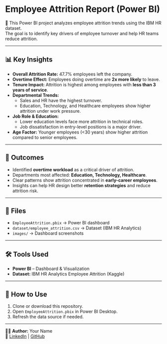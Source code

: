 # Employee Attrition Report (Power BI)

📌 This Power BI project analyzes employee attrition trends using the IBM HR dataset.  
The goal is to identify key drivers of employee turnover and help HR teams reduce attrition.

---

## 📊 Key Insights
- **Overall Attrition Rate:** 47.7% employees left the company.
- **Overtime Effect:** Employees doing overtime are **2x more likely** to leave.
- **Tenure Impact:** Attrition is highest among employees with **less than 3 years of service**.
- **Departmental Trends:**
  - Sales and HR have the highest turnover.
  - Education, Technology, and Healthcare employees show higher attrition under work pressure.
- **Job Role & Education:**
  - Lower education levels face more attrition in technical roles.
  - Job dissatisfaction in entry-level positions is a major driver.
- **Age Factor:** Younger employees (<30 years) show higher attrition compared to senior employees.

---

## 🚀 Outcomes
- Identified **overtime workload** as a critical driver of attrition.  
- Departments most affected: **Education, Technology, Healthcare**.  
- Clear patterns show attrition concentrated in **early-career employees**.  
- Insights can help HR design better **retention strategies** and reduce attrition risk.  

---

## 📂 Files
- `EmployeeAttrition.pbix` → Power BI dashboard  
- `dataset/employee_attrition.csv` → Dataset (IBM HR Analytics)  
- `images/` → Dashboard screenshots  


---

## 🛠 Tools Used
- **Power BI** – Dashboard & Visualization  
- **Dataset:** IBM HR Analytics Employee Attrition (Kaggle)  

---

## 📌 How to Use
1. Clone or download this repository.  
2. Open `EmployeeAttrition.pbix` in Power BI Desktop.  
3. Refresh the data source if needed.  

---

👨‍💻 **Author:** Your Name  
🔗 [LinkedIn](http://www.linkedin.com/in/furkhan5986) | [GitHub](https://github.com/furkhan07)  
